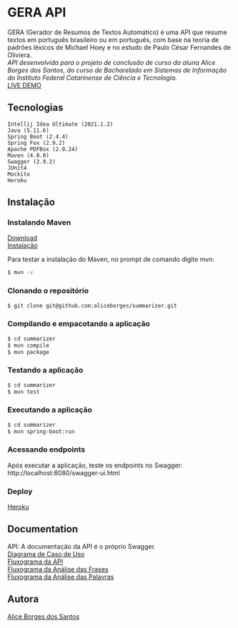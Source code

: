 # GERA API
GERA (Gerador de Resumos de Textos Automático) é uma API que resume textos em português brasileiro ou em português, com base na teoria de padrões léxicos de Michael Hoey e no estudo de Paulo César Fernandes de Oliviera. <br>
*API desenvolvida para o projeto de conclusão de curso da aluna Alice Borges dos Santos, do curso de Bacharelado em Sistemas de Informação do Instituto Federal Catarinense de Ciência e Tecnologia.* <br>
[LIVE DEMO ](https://summarizer-tcc.herokuapp.com/swagger-ui.html) <br> 

## Tecnologias
    Intellij Idea Ultimate (2021.1.2)
    Java (5.11.6)
    Spring Boot (2.4.4)
    Spring Fox (2.9.2)
    Apache PDFBox (2.0.24)
    Maven (4.0.0)
    Swagger (2.9.2) 
    JUnit4
    Mockito
    Heroku

## Instalação

### Instalando Maven
  [Download](https://maven.apache.org/download.cgi) <br>
  [Instalação](https://maven.apache.org/install.html)

  Para testar a instalação do Maven, no prompt de comando digite mvn:
```bash
$ mvn -v
```

### Clonando o repositório
```bash
$ git clone git@github.com:aliceborges/summarizer.git
```

### Compilando e empacotando a aplicação
```bash
$ cd summarizer
$ mvn compile
$ mvn package
```

### Testando a aplicação
```bash
$ cd summarizer
$ mvn test
```

### Executando a aplicação
```bash
$ cd summarizer
$ mvn spring-boot:run
```

### Acessando endpoints
  Após executar a aplicação, teste os endpoints no Swagger:
  http://localhost:8080/swagger-ui.html

### Deploy

  [Heroku](https://summarizer-tcc.herokuapp.com/swagger-ui.html#/)<br>
  
## Documentation
API: A documentação da API é o próprio Swagger. <br>
[Diagrama de Caso de Uso](https://github.com/aliceborges/summarizer/blob/main/documentation/Diagrama%20de%20Caso%20de%20Uso.jpg) <br>
[Fluxograma da API](https://github.com/aliceborges/summarizer/blob/main/documentation/Fluxograma%20da%20API.jpg) <br>
[Fluxograma da Análise das Frases](https://github.com/aliceborges/summarizer/blob/main/documentation/Fluxograma%20da%20An%C3%A1lise%20das%20Frases.jpg)<br>
[Fluxograma da Análise das Palavras](https://github.com/aliceborges/summarizer/blob/main/documentation/Fluxograma%20da%20An%C3%A1lise%20das%20Palavras.jpg)<br>

  
## Autora
  [Alice Borges dos Santos](https://www.linkedin.com/in/alice-borges/)
